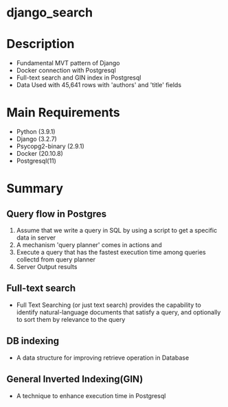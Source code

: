 # django_search

# Description
* Fundamental MVT pattern of Django 
* Docker connection with Postgresql
* Full-text search and GIN index in Postgresql
* Data Used with 45,641 rows with 'authors' and 'title' fields

# Main Requirements 
* Python (3.9.1)
* Django (3.2.7)
* Psycopg2-binary (2.9.1)
* Docker (20.10.8)
* Postgresql(11)

# Summary 
## Query flow in Postgres 
1. Assume that we write a query in SQL by using a script to get a specific data in server 
2. A mechanism 'query planner' comes in actions and
3. Execute a query that has the fastest execution time among queries collectd from query planner 
4. Server Output results 

## Full-text search 
* Full Text Searching (or just text search) provides the capability to identify natural-language documents that satisfy a query, 
and optionally to sort them by relevance to the query

## DB indexing 
* A data structure for improving retrieve operation in Database 

## General Inverted Indexing(GIN)
* A technique to enhance execution time in Postgresql

